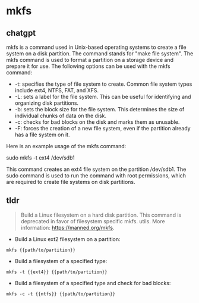 # mkfs 
## chatgpt 
mkfs is a command used in Unix-based operating systems to create a file system on a disk partition. The command stands for "make file system". The mkfs command is used to format a partition on a storage device and prepare it for use. The following options can be used with the mkfs command:

- -t: specifies the type of file system to create. Common file system types include ext4, NTFS, FAT, and XFS.
- -L: sets a label for the file system. This can be useful for identifying and organizing disk partitions.
- -b: sets the block size for the file system. This determines the size of individual chunks of data on the disk.
- -c: checks for bad blocks on the disk and marks them as unusable.
- -F: forces the creation of a new file system, even if the partition already has a file system on it.

Here is an example usage of the mkfs command:

sudo mkfs -t ext4 /dev/sdb1

This command creates an ext4 file system on the partition /dev/sdb1. The sudo command is used to run the command with root permissions, which are required to create file systems on disk partitions. 

## tldr 
 
> Build a Linux filesystem on a hard disk partition.
> This command is deprecated in favor of filesystem specific mkfs.<type> utils.
> More information: <https://manned.org/mkfs>.

- Build a Linux ext2 filesystem on a partition:

`mkfs {{path/to/partition}}`

- Build a filesystem of a specified type:

`mkfs -t {{ext4}} {{path/to/partition}}`

- Build a filesystem of a specified type and check for bad blocks:

`mkfs -c -t {{ntfs}} {{path/to/partition}}`
